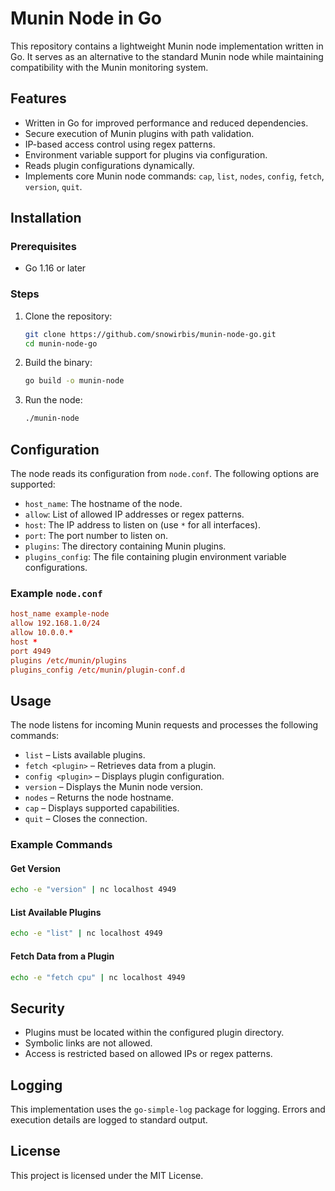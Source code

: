# Munin Node in Go

This repository contains a lightweight Munin node implementation written in Go. It serves as an alternative to the standard Munin node while maintaining compatibility with the Munin monitoring system.

## Features

- Written in Go for improved performance and reduced dependencies.
- Secure execution of Munin plugins with path validation.
- IP-based access control using regex patterns.
- Environment variable support for plugins via configuration.
- Reads plugin configurations dynamically.
- Implements core Munin node commands: `cap`, `list`, `nodes`, `config`, `fetch`, `version`, `quit`.

## Installation

### Prerequisites

- Go 1.16 or later

### Steps

1. Clone the repository:
   ```sh
   git clone https://github.com/snowirbis/munin-node-go.git
   cd munin-node-go
   ```
2. Build the binary:
   ```sh
   go build -o munin-node
   ```
3. Run the node:
   ```sh
   ./munin-node
   ```

## Configuration

The node reads its configuration from `node.conf`. The following options are supported:

- `host_name`: The hostname of the node.
- `allow`: List of allowed IP addresses or regex patterns.
- `host`: The IP address to listen on (use `*` for all interfaces).
- `port`: The port number to listen on.
- `plugins`: The directory containing Munin plugins.
- `plugins_config`: The file containing plugin environment variable configurations.

### Example `node.conf`

```conf
host_name example-node
allow 192.168.1.0/24
allow 10.0.0.*
host *
port 4949
plugins /etc/munin/plugins
plugins_config /etc/munin/plugin-conf.d
```

## Usage

The node listens for incoming Munin requests and processes the following commands:

- `list` – Lists available plugins.
- `fetch <plugin>` – Retrieves data from a plugin.
- `config <plugin>` – Displays plugin configuration.
- `version` – Displays the Munin node version.
- `nodes` – Returns the node hostname.
- `cap` – Displays supported capabilities.
- `quit` – Closes the connection.

### Example Commands

#### Get Version
```sh
echo -e "version" | nc localhost 4949
```

#### List Available Plugins
```sh
echo -e "list" | nc localhost 4949
```

#### Fetch Data from a Plugin
```sh
echo -e "fetch cpu" | nc localhost 4949
```

## Security

- Plugins must be located within the configured plugin directory.
- Symbolic links are not allowed.
- Access is restricted based on allowed IPs or regex patterns.

## Logging

This implementation uses the `go-simple-log` package for logging. Errors and execution details are logged to standard output.

## License

This project is licensed under the MIT License.


